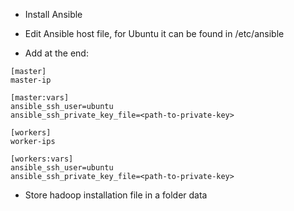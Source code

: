 * Install Ansible

* Edit Ansible host file, for Ubuntu it can be found in /etc/ansible

* Add at the end:

```
[master]
master-ip

[master:vars]
ansible_ssh_user=ubuntu
ansible_ssh_private_key_file=<path-to-private-key>

[workers]
worker-ips

[workers:vars]
ansible_ssh_user=ubuntu
ansible_ssh_private_key_file=<path-to-private-key>

```

* Store hadoop installation file in a folder data
